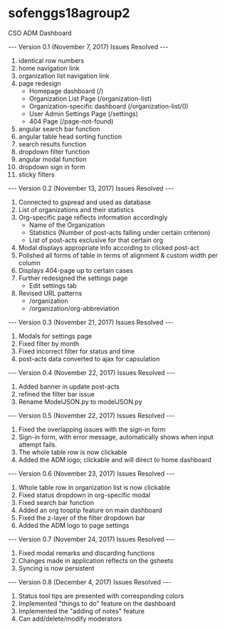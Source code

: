# sofenggs18agroup2
CSO ADM Dashboard

--- Version 0.1 (November 7, 2017) Issues Resolved ---

1. identical row numbers
2. home navigation link
3. organization list navigation link
4. page redesign
    - Homepage dashboard (/)
    - Organization List Page (/organization-list)
    - Organization-specific dashboard (/organization-list/0)
    - User Admin Settings Page (/settings)
    - 404 Page (/page-not-found)
5. angular search bar function
6. angular table head sorting function
7. search results function
8. dropdown filter function
9. angular modal function
10. dropdown sign in form
11. sticky filters



--- Version 0.2 (November 13, 2017) Issues Resolved ---

1. Connected to gspread and used as database
2. List of organizations and their statistics
3. Org-specific page reflects information accordingly
    - Name of the Organization
    - Statistics (Number of post-acts falling under certain criterion)
    - List of post-acts exclusive for that certain org
4. Modal displays appropriate info according to clicked post-act
5. Polished all forms of table in terms of alignment & custom width per column
6. Displays 404-page up to certain cases
7. Further redesigned the settings page
    - Edit settings tab
8. Revised URL patterns
    - /organization
    - /organization/org-abbreviation



--- Version 0.3 (November 21, 2017) Issues Resolved ---
1. Modals for settings page
2. Fixed filter by month
3. Fixed incorrect filter for status and time
4. post-acts data converted to ajax for capsulation



--- Version 0.4 (November 22, 2017) Issues Resolved ---
1. Added banner in update post-acts
2. refined the filter bar issue
3. Rename ModelJSON.py to modelJSON.py



--- Version 0.5 (November 22, 2017) Issues Resolved ---
1. Fixed the overlapping issues with the sign-in form
2. Sign-in form, with error message, automatically shows when input attempt fails.
3. The whole table row is now clickable
4. Added the ADM logo; clickable and will direct to home dashboard



--- Version 0.6 (November 23, 2017) Issues Resolved ---
1. Whole table row in organization list is now clickable
2. Fixed status dropdown in org-specific modal
3. Fixed search bar function
4. Added an org tooptip feature on main dashboard
5. Fixed the z-layer of the filter dropdown bar
6. Added the ADM logo to page settings



--- Version 0.7 (November 24, 2017) Issues Resolved ---
1. Fixed modal remarks and discarding functions
2. Changes made in application reflects on the gsheets
3. Syncing is now persistent



--- Version 0.8 (December 4, 2017) Issues Resolved ---
1. Status tool tips are presented with corresponding colors
2. Implemented "things to do" feature on the dashboard
3. Implemented the "adding of notes" feature
4. Can add/delete/modify moderators
